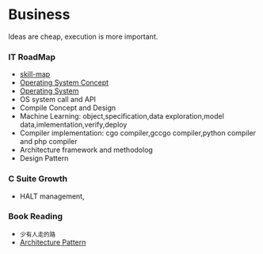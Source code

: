 # Business
Ideas are cheap, execution is more important.

### IT RoadMap
- [skill-map](https://github.com/TeamStuQ/skill-map)
- [Operating System Concept](http://faculty.salina.k-state.edu/tim/ossg/index.html)
- [Operating System](https://www.tutorialspoint.com/operating_system/index.htm)
- OS system call and API
- Compile Concept and Design
- Machine Learning: object,specification,data exploration,model data,imlementation,verify,deploy
- Compiler implementation: cgo compiler,gccgo compiler,python compiler and php compiler
- Architecture framework and methodolog
- Design Pattern

### C Suite Growth

- HALT management,

### Book Reading

- `少有人走的路`
- [Architecture Pattern](https://www.martinfowler.com/eaaCatalog/)
